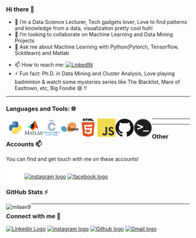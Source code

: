 <!--
**milaan9/milaan9** is a ✨ _special_ ✨ repository because its `README.md` (this file) appears on your GitHub profile.

Here are some ideas to get you started:


- 🌱 I’m currently learning ...
- 👯 I’m looking to collaborate on ...
- 🤔 I’m looking for help with ...
- 💬 Ask me about ...
- 📫 How to reach me: ...
- 😄 Pronouns: ...
- ⚡ Fun fact: ...
-->

### Hi there 👋 
- 🌱 I’m a Data Science Lecturer, Tech gadgets lover, Love to find patterns and knowledge from a data, visualization pretty cool huh!
- 👯 I’m looking to collaborate on Machine Learning and Data Mining Projects
- 💬 Ask me about Machine Learning with Python(Pytorch, Tensorflow, Sckitlearn) and Matlab
<!-- - 🌱 I’m currently learning React.
- 🤔 I’m looking for help with Vuejs -->
- 📫 How to reach me: [![LinkedIN](https://img.shields.io/badge/Linkedin-Connect-blue)](https://www.linkedin.com/milaanparmar/)
- ⚡ Fun fact: Ph.D. in Data Mining and Cluster Analysis, Love playing badminton & watch some mysteries series like The Blacklist, Mare of Easttown, etc, Big Foodie 😄 !! 




<!-- something 
- 📄 [Resume](https://sudhanshu456.github.io/stages/updated_resume.pdf) 
![Sudhanshu Prajapati's github stats](https://github-readme-stats.vercel.app/api?username=sudhanshu456&show_icons=true)
[![Top Langs](https://github-readme-stats.vercel.app/api/top-langs/?username=sudhanshu456&layout=compact)](https://github.com/sudhanshu456)
- 💻Checkout my [portfolio](https://sudhanshu456.github.io/)

-->

---

### Languages and Tools: 🌐
[<img align='left' alt='Python' width="50px" src="https://raw.githubusercontent.com/github/explore/80688e429a7d4ef2fca1e82350fe8e3517d3494d/topics/python/python.png" />](#)
[<img align='left' alt='Matlab' width="50px" src="https://raw.githubusercontent.com/github/explore/80688e429a7d4ef2fca1e82350fe8e3517d3494d/topics/matlab/matlab.png"/>](#)
[<img align='left' alt='C' width="50px" src="https://raw.githubusercontent.com/github/explore/80688e429a7d4ef2fca1e82350fe8e3517d3494d/topics/c/c.png"/>](#)
<!--
[<img align='left' alt='Django' width="26px" src="https://raw.githubusercontent.com/github/explore/80688e429a7d4ef2fca1e82350fe8e3517d3494d/topics/django/django.png" />](#)
[<img align='left' alt='AWS' width="26px" src="https://raw.githubusercontent.com/github/explore/fbceb94436312b6dacde68d122a5b9c7d11f9524/topics/aws/aws.png"/>](#)
[<img align="left" alt="Visual Studio Code" width="26px" src="https://raw.githubusercontent.com/github/explore/80688e429a7d4ef2fca1e82350fe8e3517d3494d/topics/visual-studio-code/visual-studio-code.png"/>](#)
 [<img align="left" alt="CSS3" width="26px" src="https://raw.githubusercontent.com/github/explore/80688e429a7d4ef2fca1e82350fe8e3517d3494d/topics/css/css.png"/>](#)
[<img align="left" alt="SQL" width="26px" src="https://raw.githubusercontent.com/github/explore/80688e429a7d4ef2fca1e82350fe8e3517d3494d/topics/sql/sql.png" />](#)
[<img align="left" alt="MySQL" width="26px" src="https://raw.githubusercontent.com/github/explore/80688e429a7d4ef2fca1e82350fe8e3517d3494d/topics/mysql/mysql.png" />](#)
-->
[<img align='left' alt='Sckit Learn' width="50px" src="https://raw.githubusercontent.com/github/explore/80688e429a7d4ef2fca1e82350fe8e3517d3494d/topics/scikit-learn/scikit-learn.png"/>](#)
[<img align="left" alt="HTML5" width="50px" src="https://raw.githubusercontent.com/github/explore/80688e429a7d4ef2fca1e82350fe8e3517d3494d/topics/html/html.png"/>](#)
[<img align="left" alt="JavaScript" width="50px" src="https://raw.githubusercontent.com/github/explore/80688e429a7d4ef2fca1e82350fe8e3517d3494d/topics/javascript/javascript.png"/>](#)
[<img align="left" alt="GitHub" width="50px" src="https://raw.githubusercontent.com/github/explore/78df643247d429f6cc873026c0622819ad797942/topics/github/github.png" />](#)
[<img align="left" alt="HTML5" width="50px" src="https://raw.githubusercontent.com/github/explore/80688e429a7d4ef2fca1e82350fe8e3517d3494d/topics/terminal/terminal.png" />](#)

------------
------------


### Other Accounts 📫
You can find and get touch with me on these accounts!

[<img align="left" alt="GitHub" width="50px" 
src="https://raw.githubusercontent.com/Delta456/Delta456/master/img/github.png" />](https://github.com/milaan9)   
[<img src="https://raw.githubusercontent.com/Delta456/Delta456/master/img/instagram.jpg" alt="instagram logo" width="28">](https://www.instagram.com/milaanparmar9/)
[<img src="https://upload.wikimedia.org/wikipedia/commons/5/51/Facebook_f_logo_%282019%29.svg" alt="facebook logo" width="28">](https://www.facebook.com/milaanparmar)


### GitHub Stats ⚡
<!--
![Milaan's github stats](https://github-readme-stats.vercel.app/api?username=milaan9&count_private=true&show_icons=true&theme=tokyonight&hide-border=true)
<img align="center" src="https://github-readme-stats.vercel.app/api/top-langs/?username=milaan9&layout=compact&hide=html&theme=radical" alt="milaan9" />
-->

<img align="left" src="https://github-readme-stats.vercel.app/api?username=milaan9&show_icons=true&theme=radical" alt="milaan9" />

---

### Connect with me 🤝

 [<img src="https://github.com/TheDudeThatCode/TheDudeThatCode/blob/master/Assets/Linkedin.svg" alt="Linkedin Logo" width="32">](https://www.linkedin.com/in/milaanparmar/)   [<img src="https://github.com/TheDudeThatCode/TheDudeThatCode/blob/master/Assets/Instagram.svg" alt="instagram logo" width="32">](https://www.instagram.com/milaanparmar9/) [<img src="https://cdn.svgporn.com/logos/github-icon.svg" alt="Github logo" width="34">](https://github.com/milaan9) [<img src="https://github.com/TheDudeThatCode/TheDudeThatCode/blob/master/Assets/Gmail.svg" alt="Gmail logo" height="32">](mailto:milaanparmar9@gmail.com)


<!--
<br>
<br>
<br>
<br>

# StackOverflow Activity
<!-- 
- [Runtime error while running PyTorch model on local machine](https://stackoverflow.com/questions/62400718/runtime-error-while-running-pytorch-model-on-local-machine)
- [How i extract text from a model dialog in selenium?](https://stackoverflow.com/questions/62330974/how-i-extract-text-from-a-model-dialog-in-selenium)
- [Answer by Sudhanshu Prajapati for In SparkAR 3D custom object is not working properly as AR library 3D object on same code](https://stackoverflow.com/questions/61975412/in-sparkar-3d-custom-object-is-not-working-properly-as-ar-library-3d-object-on-s/62303939#62303939)
- [How it is encode in javascript?](https://stackoverflow.com/questions/62303636/how-it-is-encode-in-javascript)
- [Answer by Sudhanshu Prajapati for How to increment score when a condition is met using list comprehensions](https://stackoverflow.com/questions/62300377/how-to-increment-score-when-a-condition-is-met-using-list-comprehensions/62301101#62301101)
 -->

<br />
<!--
**sudhanshu456/sudhanshu456** is a ✨ _special_ ✨ repository because its `README.md` (this file) appears on your GitHub profile.

Here are some ideas to get you started:


- 🌱 I’m currently learning ...
- 😄 Pronouns: ...

-->
